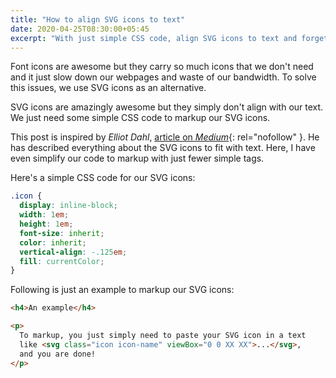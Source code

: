 ```yaml
---
title: "How to align SVG icons to text"
date: 2020-04-25T08:30:00+05:45
excerpt: "With just simple CSS code, align SVG icons to text and forget the font icons."
---
```


Font icons are awesome but they carry so much icons that we don't need and it just slow down our webpages and waste of our bandwidth. To solve this issues, we use SVG icons as an alternative.

SVG icons are amazingly awesome but they simply don't align with our text. We just need some simple CSS code to markup our SVG icons.

This post is inspired by *Elliot Dahl*, [article on *Medium*](https://medium.com/p/d44b3d7b26b4){: rel="nofollow" }. He has described everything about the SVG icons to fit with text. Here, I have even simplify our code to markup with just fewer simple tags.

Here's a simple CSS code for our SVG icons:

```css
.icon {
  display: inline-block;
  width: 1em;
  height: 1em;
  font-size: inherit;
  color: inherit;
  vertical-align: -.125em;
  fill: currentColor;
}
```

Following is just an example to markup our SVG icons:

```html
<h4>An example</h4>

<p>
  To markup, you just simply need to paste your SVG icon in a text
  like <svg class="icon icon-name" viewBox="0 0 XX XX">...</svg>,
  and you are done!
</p>
```
